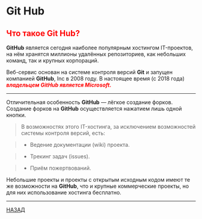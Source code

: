 # Git Hub


<font color="red">

## Что такое Git Hub?

</font>

**GitHub** является сегодня наиболее популярным хостингом IT-проектов, на нём хранятся миллионы удалённых репозиториев, как небольших команд, так и крупных корпораций.

Веб-сервис основан на системе контроля версий **Git** и запущен компанией **GitHub**, Inc в 2008 году. В настоящее время (с 2018 года) <font color="red"> ***владельцем GitHub является Microsoft.*** </font>

---

Отличительная особенность **GitHub** — лёгкое создание форков. Создание форков на **GitHub** осуществляется нажатием лишь одной кнопки.

<font color="gree">

>В возможностях этого IT-хостинга, за исключением возможностей системы контроля версий, есть:

>+ Ведение документации (wiki) проекта.

>- Трекинг задач (issues).

>* Приём пожертвований.

</font>


Небольшие проекты и проекты с открытым исходным кодом имеют те же возможности на **GitHub**, что и крупные коммерческие проекты, но для них использование хостинга бесплатно.

---

[НАЗАД](./README.md)